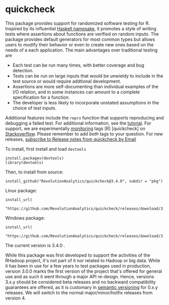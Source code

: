 

quickcheck
==========

This package provides support for randomized  software testing for R. Inspired by its influential [Haskell namesake](http://www.eecs.northwestern.edu/~robby/courses/395-495-2009-fall/quick.pdf), it promotes a style of writing tests where assertions about functions are verified on random inputs. The package provides default generators for most common types but allows users to modify their behavior or even to create new ones based on the needs of a each application. The main advantages over traditional testing are

 * Each test can be run many times, with better coverage and bug detection.
 * Tests can be run on large inputs that would be unwieldy to include in the test source or would require addtional development.
 * Assertions are more self-documenting than individual examples of the I/O relation, and in some instances can amount to a complete specification for a function.
 * The developer is less likely to incorporate unstated assumptions in the choice of test inputs.

Additional features include the `repro` function that supports reproducing and debugging a failed test. For additional information, see the [tutorial](docs/tutorial.md). For support, we are experimentally [monitoring](http://stackoverflow.com/questions/tagged/r+quickcheck) tags [R] [quickcheck] on [Stackoverflow](http://stackoverflow.com). Please remember to add *both* tags to your question. For new releases, <a href="https://feedburner.google.com/fb/a/mailverify?uri=ReleaseNotesFromQuickcheck&amp;loc=en_US">subscribe to Release notes from quickcheck by Email</a>

To install, first install and load `devtools`

```
install.packages(devtools)
library(devtools)
```



Then, to install from source:

```
install_github("RevolutionAnalytics/quickcheck@3.4.0", subdir = "pkg")
```

Linux package:

```
install_url(
  "https://github.com/RevolutionAnalytics/quickcheck/releases/download/3.4.0/quickcheck_3.4.0.tar.gz")
```

Windows package:

```
install_url(
  "https://github.com/RevolutionAnalytics/quickcheck/releases/download/3.4.0/quickcheck_3.4.0.zip")
```

The current version is 3.4.0 .

While this package was first developed to support the activities of the RHadoop project, it's not part of it nor related to Hadoop or big data. While it has been in use for a few years to test packages used in production, version 3.0.0 marks the first version of the project that's offered for general use and as such it went through a major API re-design. Hence, versions 3.x.y should be considered beta  releases and no backward compatibility guarantees are offered, as it is customary in [semantic versioning](http://semver.org) for 0.x.y releases. We will switch to the normal major/minor/hotfix releases from version 4.
